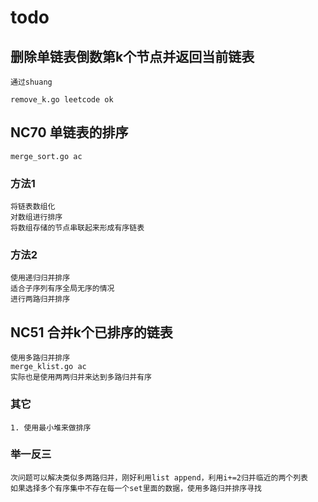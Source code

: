# todo

## 删除单链表倒数第k个节点并返回当前链表
    通过shuang

    remove_k.go leetcode ok

## NC70 单链表的排序
    merge_sort.go ac

### 方法1
    将链表数组化
    对数组进行排序
    将数组存储的节点串联起来形成有序链表

### 方法2
    使用递归归并排序
    适合子序列有序全局无序的情况
    进行两路归并排序
    

## NC51 合并k个已排序的链表
    使用多路归并排序
    merge_klist.go ac 
    实际也是使用两两归并来达到多路归并有序

### 其它
    1. 使用最小堆来做排序

### 举一反三
    次问题可以解决类似多两路归并，刚好利用list append，利用i+=2归并临近的两个列表
    如果选择多个有序集中不存在每一个set里面的数据，使用多路归并排序寻找
